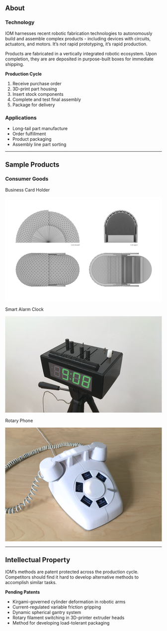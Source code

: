 ## About


### Technology
IOM harnesses recent robotic fabrication technologies to autonomously build and assemble complex products - including devices with circuits, actuators, and motors. It’s not rapid prototyping, it’s rapid production. 

Products are fabricated in a vertically integrated robotic ecosystem. Upon completion, they are are deposited in purpose-built boxes for immediate shipping. 

**Production Cycle**
1. Receive purchase order 
2. 3D-print part housing
3. Insert stock components 
4. Complete and test final assembly
5. Package for delivery

### Applications

- Long-tail part manufacture
- Order fulfillment
- Product packaging
- Assembly line part sorting

---

## Sample Products


### Consumer Goods

Business Card Holder

<img src="images/BCH.png"/>

Smart Alarm Clock

<img src="images/product+photo+small.png"/>

Rotary Phone

<img src="images/photoshoot+2.png"/>

---

## Intellectual Property

IOM’s methods are patent protected across the production cycle. Competitors should find it hard to develop alternative methods to accomplish similar tasks.  

**Pending Patents**
- Kirgami-governed cylinder deformation in robotic arms
- Current-regulated variable friction gripping 
- Dynamic spherical gantry system
- Rotary filament switching in 3D-printer extruder heads
- Method for developing load-tolerant packaging 



<!-- <p style="font-size:11px">Page template forked from <a href="https://github.com/evanca/quick-portfolio">evanca</a></p> -->
<!-- Remove above link if you don't want to attibute -->
